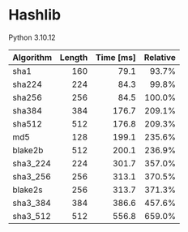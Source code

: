 # Hashlib

Python 3.10.12

| Algorithm | Length | Time [ms] | Relative |
| :---------|------: |---------: |--------: |
| sha1      |    160 |      79.1 |    93.7% |
| sha224    |    224 |      84.3 |    99.8% |
| sha256    |    256 |      84.5 |   100.0% |
| sha384    |    384 |     176.7 |   209.1% |
| sha512    |    512 |     176.8 |   209.3% |
| md5       |    128 |     199.1 |   235.6% |
| blake2b   |    512 |     200.1 |   236.9% |
| sha3_224  |    224 |     301.7 |   357.0% |
| sha3_256  |    256 |     313.1 |   370.5% |
| blake2s   |    256 |     313.7 |   371.3% |
| sha3_384  |    384 |     386.6 |   457.6% |
| sha3_512  |    512 |     556.8 |   659.0% |
